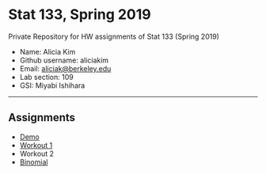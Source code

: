 # Stat 133, Spring 2019

Private Repository for HW assignments of Stat 133 (Spring 2019)

- Name: Alicia Kim
- Github username: aliciakim
- Email: aliciak@berkeley.edu
- Lab section: 109
- GSI: Miyabi Ishihara 

-----

## Assignments

- [Demo](demo)
- [Workout 1](workout1)
- Workout 2
- [Binomial](binomial)


